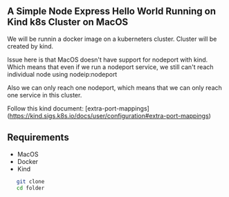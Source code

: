 ## A Simple Node Express Hello World Running on Kind k8s Cluster on MacOS
We will be runnin a docker image on a kuberneters cluster.
Cluster will be created by kind.

Issue here is that MacOS doesn't have support for nodeport with kind.
Which means that even if we run a nodeport service, we still can't reach
individual node using nodeip:nodeport

Also we can only reach one nodeport, which means that we can only reach one 
service in this cluster.

Follow this kind document: [extra-port-mappings] (https://kind.sigs.k8s.io/docs/user/configuration#extra-port-mappings)


## Requirements
* MacOS
* Docker
* Kind

```bash
   git clone
   cd folder
```



